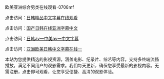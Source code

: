 欧美亚洲综合另类在线观看-0708mf

点击访问：<a href="https://heiliaozj3tjd.pages.dev">日韩精品中文字幕在线观看</a>

点击访问：<a href="https://heiliaoe8ajia.pages.dev">国产日韩在线亚洲字幕中文</a>

点击访问：<a href="https://heiliaoxqkkct.pages.dev">日韩av一中美av一中文字慕</a>

点击访问：<a href="https://heiliaoxwd5i8.pages.dev">亚洲欧美日韩中文字幕在线一</a>

本站为您提供精选的影视资源，涵盖电影、纪录片、综艺等内容，支持多终端流畅播放，满足不同用户的观影需求。我们每天更新，确保您享受最新的影视内容。无需注册，点击即可观看，让您享受便捷、高清的观影体验。

<span style="display:none;">[Canonical link](https://github.com/gt20250708/gt4 ）</span>
